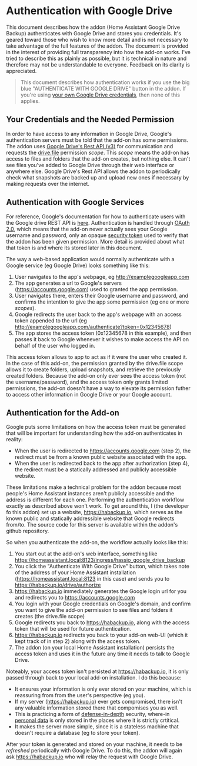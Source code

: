 # Authentication with Google Drive
This document describes how the addon (Home Assistant Google Drive Backup) authenticates with Google Drive and stores you credentials.  It's geared toward those who wish to know more detail and is not necessary to take advantage of the full features of the addon.  The document is provided in the interest of providing full transparency into how the add-on works.  I've tried to describe this as plainly as possible, but it is technical in nature and therefore may not be understandable to everyone.  Feedback on its clarity is appreciated.

 > This document describes how authentication works if you use the big blue "AUTHENTICATE WITH GOOGLE DRIVE" button in the addon.  If you're using [your own Google Drive credentials](https://github.com/sabeechen/hassio-google-drive-backup/blob/master/LOCAL_AUTH.md), then none of this applies.

## Your Credentials and the Needed Permission 
In order to have access to any information in Google Drive, Google's authentication servers must be told that the add-on has some permissions.  The addon uses [Google Drive's Rest API (v3)](https://developers.google.com/drive/api/v3/about-sdk) for communication and requests the [drive.file](https://developers.google.com/drive/api/v3/about-auth) permission *scope*.  This *scope* means the add-on has access to files and folders that the add-on creates, but nothing else.  It can't see files you've added to Google Drive through their web interface or anywhere else.  Google Drive's Rest API allows the addon to periodically check what snapshots are backed up and upload new ones if necessary by making requests over the internet.  

## Authentication with Google Services
For reference, Google's documentation for how to authenticate users with the Google drive REST API is [here](https://developers.google.com/drive/api/v3/about-auth).  Authentication is handled through [OAuth 2.0](https://developers.google.com/identity/protocols/OAuth2), which means that the add-on never actually sees your Google username and password, only an opaque [security token](https://en.wikipedia.org/wiki/Access_token) used to verify that the addon has been given permission.  More detail is provided about what that token is and where its stored later in this document.

The way a web-based application would normally authenticate with a Google service (eg Google Drive) looks something like this:
1. User navigates to the app's webpage, eg http://examplegoogleapp.com
2. The app generates a url to Google's servers (https://accounts.google.com) used to granted the app permission.
3. User navigates there, enters their Google username and password, and confirms the intention to give the app some permission (eg one or more *scopes*).
4. Google redirects the user back to the app's webpage with an access token appended to the url (eg http://examplegoogleapp.com/authenticate?token=0x12345678)
5. The app stores the access token (0x12345678 in this example), and then passes it back to Google whenever it wishes to make access the API on behalf of the user who logged in.

This access token allows to app to act as if it were the user who created it.  In the case of this add-on, the permission granted by the drive.file scope allows it to create folders, upload snapshots, and retrieve the previously created folders.  Because the add-on only ever sees the access token (not the username/password), and the access token only grants limited permissions, the add-on doesn't have a way to elevate its permission futher to access other information in Google Drive or your Google account.

## Authentication for the Add-on

Google puts some limitations on how the access token must be generated that will be important for understanding how the add-on authenticates in reality:
* When the user is redirected to https://accounts.google.com (step 2), the redirect must be from a known public website associated with the app.
* When the user is redirected back to the app after authorization (step 4), the redirect must be a statically addressed and publicly accessible website.

These limitations make a technical problem for the addon because most people's Home Assistant instances aren't publicly accessible and the address is different for each one. Performing the authentication workflow exactly as described above won't work.  To get around this, I (the developer fo this addon) set up a website, https://habackup.io, which serves as the known public and statically addressible website that Google redirects from/to.  The source code for this server is available within the addon's github repository.

So when you authenticate the add-on, the workflow actually looks like this:
1. You start out at the add-on's web interface, something like https://homeassistant.local:8123/ingress/hassio_google_drive_backup
2.  You click the "Authenticate With Google Drive" button, which takes note of the address of your Home Assistant installation (https://homeassistant.local:8123 in this case) and sends you to https://habackup.io/drive/authorize
3. https://habackup.io immediately generates the Google login url for you and redirects you to https://accounts.google.com
4.  You login with your Google credentials on Google's domain, and confirm you want to give the add-on permission to see files and folders it creates (the drive.file scope)
5.  Google redirects you back to https://habackup.io, along with the access token that will be used for future authentication.
6.  https://habackup.io redirects you back to your add-on web-UI (which it kept track of in step 2) along with the access token.
7.  The addon (on your local Home Assistant installation) persists the access token and uses it in the future any time it needs to talk to Google Drive.

Noteably, your access token isn't persisted at https://habackup.io, it is only passed through back to your local add-on installation.  I do this because:
- It ensures your information is only ever stored on your machine, which is reassuring from from the user's perspective (eg you).  
- If my server (https://habackup.io) ever gets compromised, there isn't any valuable information stored there that compomises you as well.
- This is practicing a form of [defense-in-depth](https://en.wikipedia.org/wiki/Defense_in_depth_%28computing%29) security, where-in [personal data](https://en.wikipedia.org/wiki/Personal_data) is only stored in the places where it is strictly crtitical.
- It makes the server more simple, since it is a stateless machine that doesn't require a database (eg to store your token).  

After your token is generated and stored on your machine, it needs to be *refreshed* periodically with Google Drive.  To do this, the addon will again ask https://habackup.io who will relay the request with Google Drive.
